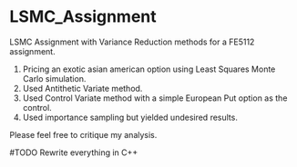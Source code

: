 # LSMC_Assignment
LSMC Assignment with Variance Reduction methods for a FE5112 assignment.
1. Pricing an exotic asian american option using Least Squares Monte Carlo simulation.
2. Used Antithetic Variate method.
3. Used Control Variate method with a simple European Put option as the control.
4. Used importance sampling but yielded undesired results.

Please feel free to critique my analysis. 

#TODO
Rewrite everything in C++
